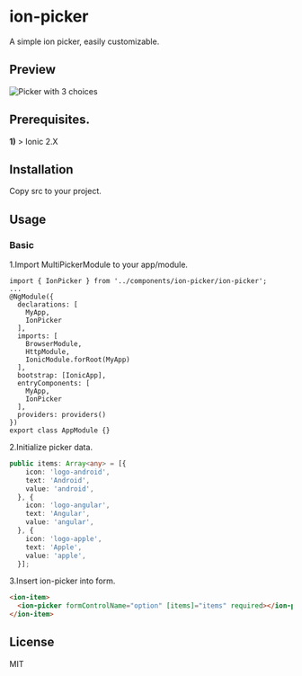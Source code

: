 # ion-picker
A simple ion picker, easily customizable.

## Preview

![Picker with 3 choices](https://github.com/keldorg/ion-picker/tree/master/img/ion-picker.png)

## Prerequisites.

**1)** > Ionic 2.X 

## Installation

Copy src to your project.

## Usage

### Basic
1.Import MultiPickerModule to your app/module.
```
import { IonPicker } from '../components/ion-picker/ion-picker';
...
@NgModule({
  declarations: [
    MyApp,
    IonPicker
  ],
  imports: [
    BrowserModule,
    HttpModule,
    IonicModule.forRoot(MyApp)
  ],
  bootstrap: [IonicApp],
  entryComponents: [
    MyApp,
    IonPicker
  ],
  providers: providers()
})
export class AppModule {}
```

2.Initialize picker data.

```typescript
public items: Array<any> = [{
    icon: 'logo-android',
    text: 'Android',
    value: 'android',
  }, {
    icon: 'logo-angular',
    text: 'Angular',
    value: 'angular',
  }, {
    icon: 'logo-apple',
    text: 'Apple',
    value: 'apple',
  }];
```

3.Insert ion-picker into form.

```html
<ion-item>
  <ion-picker formControlName="option" [items]="items" required></ion-picker>
</ion-item>
```

## License
MIT
